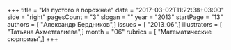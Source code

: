 +++
title = "Из пустого в порожнее"
date = "2017-03-02T11:22:38+03:00"
side = "right"
pagesCount = "3"
slogan = ""
year = "2013"
startPage = "13"
authors = [ "Александр Бердников",]
issues = [ "2013_06",]
illustrators = [ "Татьяна Ахметгалиева",]
month = "06"
rubrics = [ "Математические сюрпризы",]
+++
